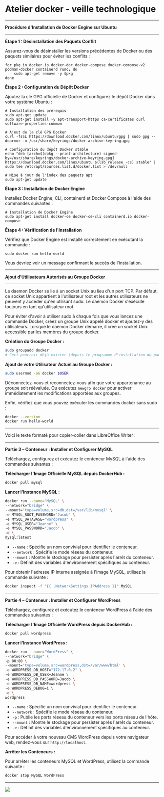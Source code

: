 # Atelier docker - veille technologique
---

**Procédure d'Installation de Docker Engine sur Ubuntu**

---

**Étape 1 : Désinstallation des Paquets Conflit**

Assurez-vous de désinstaller les versions précédentes de Docker ou des paquets similaires pour éviter les conflits :

```
for pkg in docker.io docker-doc docker-compose docker-compose-v2 podman-docker containerd runc; do
    sudo apt-get remove -y $pkg
done
```

**Étape 2 : Configuration du Dépôt Docker**

Ajoutez la clé GPG officielle de Docker et configurez le dépôt Docker dans votre système Ubuntu :

```
# Installation des prérequis
sudo apt-get update
sudo apt-get install -y apt-transport-https ca-certificates curl software-properties-common

# Ajout de la clé GPG Docker
curl -fsSL https://download.docker.com/linux/ubuntu/gpg | sudo gpg --dearmor -o /usr/share/keyrings/docker-archive-keyring.gpg

# Configuration du dépôt Docker stable
echo "deb [arch=$(dpkg --print-architecture) signed-by=/usr/share/keyrings/docker-archive-keyring.gpg] https://download.docker.com/linux/ubuntu $(lsb_release -cs) stable" | sudo tee /etc/apt/sources.list.d/docker.list > /dev/null

# Mise à jour de l'index des paquets apt
sudo apt-get update
```

**Étape 3 : Installation de Docker Engine**

Installez Docker Engine, CLI, containerd et Docker Compose à l'aide des commandes suivantes :

```
# Installation de Docker Engine
sudo apt-get install docker-ce docker-ce-cli containerd.io docker-compose
```

**Étape 4 : Vérification de l'Installation**

Vérifiez que Docker Engine est installé correctement en exécutant la commande :

```
sudo docker run hello-world
```

Vous devriez voir un message confirmant le succès de l'installation.

---

**Ajout d'Utilisateurs Autorisés au Groupe Docker**

---

Le daemon Docker se lie à un socket Unix au lieu d'un port TCP. Par défaut, ce socket Unix appartient à l'utilisateur root et les autres utilisateurs ne peuvent y accéder qu'en utilisant sudo. Le daemon Docker s'exécute toujours en tant qu'utilisateur root.

Pour éviter d'avoir à utiliser sudo à chaque fois que vous lancez une commande Docker, créez un groupe Unix appelé docker et ajoutez-y des utilisateurs. Lorsque le daemon Docker démarre, il crée un socket Unix accessible par les membres du groupe docker.

**Création du Groupe Docker :**

```bash
sudo groupadd docker
# Ceci pourrait déjà exister (depuis le programme d'installation du package)
```

**Ajout de votre Utilisateur Actuel au Groupe Docker :**

```bash
sudo usermod -aG docker $USER
```

Déconnectez-vous et reconnectez-vous afin que votre appartenance au groupe soit réévaluée. Ou exécutez `newgrp docker` pour activer immédiatement les modifications apportées aux groupes.

Enfin, vérifiez que vous pouvez exécuter les commandes docker sans sudo :

```bash
docker --version
docker run hello-world
```

---

Voici le texte formaté pour copier-coller dans LibreOffice Writer :

---

**Partie 3 – Conteneur : Installer et Configurer MySQL**

Téléchargez, configurez et exécutez le conteneur MySQL à l'aide des commandes suivantes :

**Télécharger l'Image Officielle MySQL depuis DockerHub :**

```bash
docker pull mysql
```

**Lancer l'Instance MySQL :**

```bash
docker run --name="MySQL" \
--network="bridge" \
--mount='type=volume,src=db,dst=/var/lib/mysql' \
-e MYSQL_ROOT_PASSWORD="Jacob" \
-e MYSQL_DATABASE="wordpress" \
-e MYSQL_USER="Jeanne" \
-e MYSQL_PASSWORD="Jacob" \
-d \
mysql:latest
```

- `--name` : Spécifie un nom convivial pour identifier le conteneur.
- `--network` : Spécifie le mode réseau du conteneur.
- `--mount` : Montre le stockage pour persister après l'arrêt du conteneur.
- `-e` : Définit des variables d'environnement spécifiques au conteneur.

Pour obtenir l'adresse IP interne assignée à l'image MySQL, utilisez la commande suivante :

```bash
docker inspect -f "{{ .NetworkSettings.IPAddress }}" MySQL
```

---

**Partie 4 – Conteneur : Installer et Configurer WordPress**

Téléchargez, configurez et exécutez le conteneur WordPress à l'aide des commandes suivantes :

**Télécharger l'Image Officielle WordPress depuis DockerHub :**

```bash
docker pull wordpress
```

**Lancer l'Instance WordPress :**

```bash
docker run --name="WordPress" \
--network="bridge" \
-p 80:80 \
--mount='type=volume,src=wordpress,dst=/var/www/html' \
-e WORDPRESS_DB_HOST="172.17.0.2" \
-e WORDPRESS_DB_USER=Jeanne \
-e WORDPRESS_DB_PASSWORD=Jacob \
-e WORDPRESS_DB_NAME=wordpress \
-e WORDPRESS_DEBUG=1 \
-d \
wordpress
```

- `--name` : Spécifie un nom convivial pour identifier le conteneur.
- `--network` : Spécifie le mode réseau du conteneur.
- `-p` : Publie les ports réseau du conteneur vers les ports réseau de l'hôte.
- `--mount` : Montre le stockage pour persister après l'arrêt du conteneur.
- `-e` : Définit des variables d'environnement spécifiques au conteneur.

Pour accéder à votre nouveau CMS WordPress depuis votre navigateur web, rendez-vous sur `http://localhost`.

**Arrêter les Conteneurs :**

Pour arrêter les conteneurs MySQL et WordPress, utilisez la commande suivante :

```bash
docker stop MySQL WordPress
```

---
![](https://imgur.com/us65qB4)
